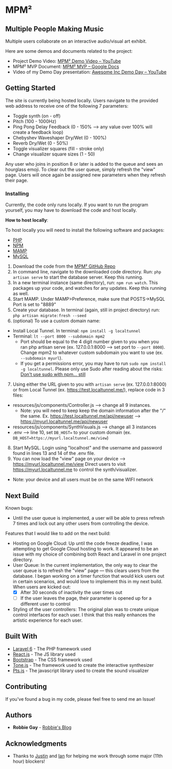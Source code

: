 # MPM²
## Multiple People Making Music

Multiple users collaborate on an interactive audio/visual art exhibit.

Here are some demos and documents related to the project:
* Project Demo Video: [MPM² Demo Video – YouTube](https://www.youtube.com/watch?v=lDrPAQl78dc)
* MPM² MVP Document: [MPM² MVP – Google Docs](https://docs.google.com/document/d/1JbRhZaKWOODtXd37rOMaf0eFnQ-lcVgyZ77g5flP2Tc/)
* Video of my Demo Day presentation: [Awesome Inc Demo Day – YouTube](https://www.youtube.com/watch?v=qnKe355iV3o)

## Getting Started

The site is currently being hosted locally. Users navigate to the provided web address to receive one of the following 7 parameters:
- Toggle synth (on - off)
- Pitch (100 - 1000Hz)
- Ping Pong Delay Feedback (0 - 150% --> any value over 100% will create a feedback loop)
- Chebyshev Waveshaper Dry/Wet (0 - 100%)
- Reverb Dry/Wet (0 - 50%)
- Toggle visualizer squares (fill - stroke only)
- Change visualizer square sizes (1 - 50)

Any user who joins in position 8 or later is added to the queue and sees an hourglass emoji. To clear out the user queue, simply refresh the "view" page. Users will once again be assigned new parameters when they refresh their page.

### Installing

Currently, the code only runs locally. If you want to run the program yourself, you may have to download the code and host locally.

**How to host locally**:

To host locally you will need to install the following software and packages:
- [PHP](https://www.php.net/downloads.php)
- [NPM](https://www.npmjs.com/get-npm)
- [MAMP](https://www.mamp.info/en/mamp/)
- [MySQL](https://www.mysql.com/downloads/)

1. Download the code from the [MPM² GitHub Repo](https://github.com/robbiegay/mpm2)
2. In command line, navigate to the downloaded code directory. Run: `php artisan serve` to start the database server. Keep this running.
3. In a new terminal instance (same directory), run: `npm run watch`. This packages up your code, and watches for any updates. Keep this running as well.
4. Start MAMP. Under MAMP>Preference, make sure that POSTS->MySQL Port is set to "8889"
5. Create your database. In terminal (again, still in project directory) run: `php artisan migrate:fresh --seed`
6. (optional) To use a custom domain name:
  - Install Local Tunnel. In terminal: `npm install -g localtunnel`
  - Terminal: `lt --port 8000 --subdomain mpm2`
      - Port should be equal to the 4 digit number given to you when you ran php artisan serve (ex. 127.0.0.1:8000 --> set port to `--port 8000`). Change mpm2 to whatever custom subdomain you want to use (ex. `--subdomain myurl`).
      - If you get a permissions error, you may have to run `sudo npm install -g localtunnel`. Please only use Sudo after reading about the risks: [Don't use sudo with npm... still](https://medium.com/@ExplosionPills/dont-use-sudo-with-npm-still-66e609f5f92)
7. Using either the URL given to you with `artisan serve` (ex. 127.0.0.1:8000) or from Local Tunnel (ex. https://test.localtunnel.me/), replace code in 3 files:
  - resources/js/components/Controller.js --> change all 9 instances. 
    - Note: you will need to keep keep the domain information after the "/" the same. Ex. https://test.localtunnel.me/api/newuser --> https://myurl.localtunnel.me/api/newuser
  - resources/js/components/SynthVisuals.js --> change all 3 instances
  - .env --> line 10, set `DB_HOST=` to your custom domain (ex. `DB_HOST=https://myurl.localtunnel.me/view`)
8. Start MySQL. Login using "localhost" and the username and password found in lines 13 and 14 of the .env file.
9. You can now load the "view" page on your device --> https://myurl.localtunnel.me/view Direct users to visit https://myurl.localtunnel.me to control the synth/visualizer.
  - Note: your device and all users must be on the same WIFI network

## Next Build

Known bugs:
- Until the user queue is implemented, a user will be able to press refresh 7 times and lock out any other users from controlling the device.

Features that I would like to add on the next build:
- Hosting on Google Cloud: Up until the code freeze deadline, I was attempting to get Google Cloud hosting to work. It appeared to be an issue with my choice of combining both React and Laravel in one project directory.
- User Queue: In the current implementation, the only way to clear the user queue is to refresh the "view" page — this clears users from the database. I began working on a timer function that would kick users out in certain scenarios, and would love to implement this in my next build. When users are kicked out:
  - [x] After 30 seconds of inactivity the user times out
  - [ ] If the user leaves the page, their parameter is opened up for a different user to control
- Styling of the user controllers: The original plan was to create unique control interfaces for each user. I think that this really enhances the artistic experience for each user.

## Built With

* [Laravel 6](https://laravel.com/) - The PHP framework used
* [React.js](https://reactjs.org/) - The JS library used
* [Bootstrap](https://getbootstrap.com/) - The CSS framework used
* [Tone.js](https://tonejs.github.io/) - The framework used to create the interactive synthesizer
* [Pts.js](https://ptsjs.org/) - The javascript library used to create the sound visualizer

## Contributing

If you've found a bug in my code, please feel free to send me an Issue!

## Authors

* **Robbie Gay** - [Robbie's Blog](https://robbiegay.github.io)

## Acknowledgments

* Thanks to [Justin](https://www.justinhall.com/) and [Ian](http://ianrios.me/) for helping me work through some major (11th hour) blockers!
